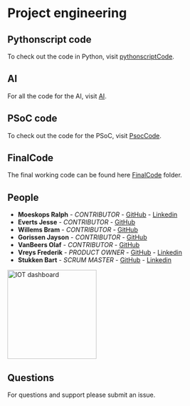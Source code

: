 # Project engineering

## Pythonscript code

To check out the code in Python, visit [pythonscriptCode](https://github.com/11902804/MADDIGITAL-TEAM6/tree/main/pythonscriptCode).

## AI

For all the code for the AI, visit [AI](https://github.com/11902804/MADDIGITAL-TEAM6/tree/main/ai).

## PSoC code

To check out the code for the PSoC, visit [PsocCode](https://github.com/11902804/MADDIGITAL-TEAM6/tree/main/PsocCode).

## FinalCode

The final working code can be found here [FinalCode](https://github.com/11902804/MADDIGITAL-TEAM6/tree/main/FinalCode) folder.

## People

- **Moeskops Ralph** - _CONTRIBUTOR_ - [GitHub](https://github.com/MoeskopsRalph) - [Linkedin](https://www.linkedin.com/in/ralph-moeskops-38ab05b0/)
- **Everts Jesse** - _CONTRIBUTOR_ - [GitHub](https://github.com/Jesseeverts) 
- **Willems Bram** - _CONTRIBUTOR_ - [GitHub](https://github.com/B-Willems) 
- **Gorissen Jayson** - _CONTRIBUTOR_ - [GitHub](https://github.com/GOjayson) 
- **VanBeers Olaf** - _CONTRIBUTOR_ - [GitHub](https://github.com/11902804) 
- **Vreys Frederik** - _PRODUCT OWNER_ - [GitHub](https://github.com/Fre101) - [Linkedin](https://www.linkedin.com/in/frederik-vreys-b42214aa/)
- **Stukken Bart** - _SCRUM MASTER_ - [GitHub](https://github.com/Bart-PXL) - [Linkedin](https://www.linkedin.com/in/bart-stukken/)

 <img width="200" src="https://www.pxl.be/Assets/website/pxl_algemeen/afbeeldingen/grotere_versie/logo_PXL_University%20of%20applied%20sciences%20and%20arts.png" alt="IOT dashboard">

## Questions

For questions and support please submit an issue.
